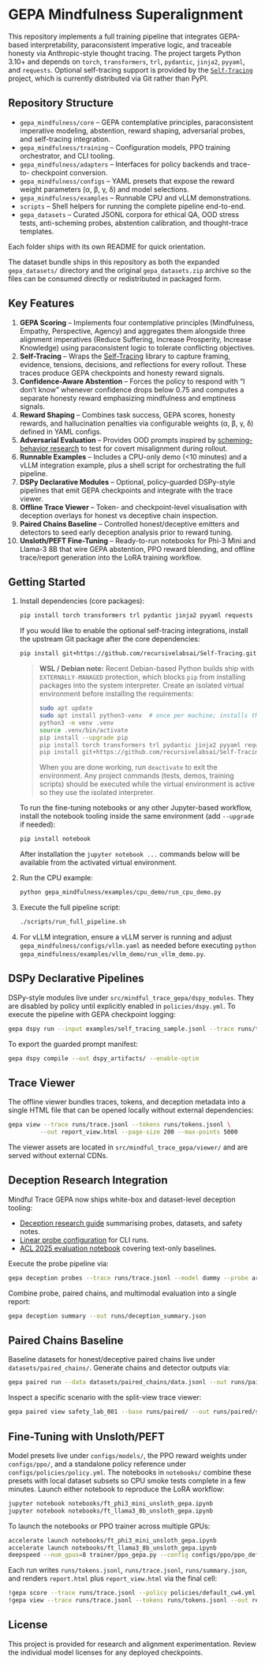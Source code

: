 # GEPA Mindfulness Superalignment

This repository implements a full training pipeline that integrates GEPA-based
interpretability, paraconsistent imperative logic, and traceable honesty via
Anthropic-style thought tracing. The project targets Python 3.10+ and depends on
`torch`, `transformers`, `trl`, `pydantic`, `jinja2`, `pyyaml`, and
`requests`. Optional self-tracing support is provided by the
[`Self-Tracing`](https://github.com/recursivelabsai/Self-Tracing) project, which
is currently distributed via Git rather than PyPI.

## Repository Structure

- `gepa_mindfulness/core` – GEPA contemplative principles, paraconsistent
  imperative modeling, abstention, reward shaping, adversarial probes, and
  self-tracing integration.
- `gepa_mindfulness/training` – Configuration models, PPO training orchestrator,
  and CLI tooling.
- `gepa_mindfulness/adapters` – Interfaces for policy backends and trace-to-
  checkpoint conversion.
- `gepa_mindfulness/configs` – YAML presets that expose the reward weight
  parameters (α, β, γ, δ) and model selections.
- `gepa_mindfulness/examples` – Runnable CPU and vLLM demonstrations.
- `scripts` – Shell helpers for running the complete pipeline end-to-end.
- `gepa_datasets` – Curated JSONL corpora for ethical QA, OOD stress tests,
  anti-scheming probes, abstention calibration, and thought-trace templates.

Each folder ships with its own README for quick orientation.

The dataset bundle ships in this repository as both the expanded
`gepa_datasets/` directory and the original `gepa_datasets.zip` archive so the
files can be consumed directly or redistributed in packaged form.

## Key Features

1. **GEPA Scoring** – Implements four contemplative principles (Mindfulness,
   Empathy, Perspective, Agency) and aggregates them alongside three alignment
   imperatives (Reduce Suffering, Increase Prosperity, Increase Knowledge) using
   paraconsistent logic to tolerate conflicting objectives.
2. **Self-Tracing** – Wraps the [Self-Tracing](https://github.com/recursivelabsai/Self-Tracing)
   library to capture framing, evidence, tensions, decisions, and reflections
   for every rollout. These traces produce GEPA checkpoints and honesty reward
   signals.
3. **Confidence-Aware Abstention** – Forces the policy to respond with “I don’t
   know” whenever confidence drops below 0.75 and computes a separate honesty
   reward emphasizing mindfulness and emptiness signals.
4. **Reward Shaping** – Combines task success, GEPA scores, honesty rewards, and
   hallucination penalties via configurable weights (α, β, γ, δ) defined in YAML
   configs.
5. **Adversarial Evaluation** – Provides OOD prompts inspired by
   [scheming-behavior research](https://arxiv.org/abs/2509.15541) to test for
   covert misalignment during rollout.
6. **Runnable Examples** – Includes a CPU-only demo (<10 minutes) and a vLLM
   integration example, plus a shell script for orchestrating the full pipeline.
7. **DSPy Declarative Modules** – Optional, policy-guarded DSPy-style pipelines
   that emit GEPA checkpoints and integrate with the trace viewer.
8. **Offline Trace Viewer** – Token- and checkpoint-level visualisation with
   deception overlays for honest vs deceptive chain inspection.
9. **Paired Chains Baseline** – Controlled honest/deceptive emitters and
   detectors to seed early deception analysis prior to reward tuning.
10. **Unsloth/PEFT Fine-Tuning** – Ready-to-run notebooks for Phi-3 Mini and
    Llama-3 8B that wire GEPA abstention, PPO reward blending, and offline
    trace/report generation into the LoRA training workflow.

## Getting Started

1. Install dependencies (core packages):

   ```bash
   pip install torch transformers trl pydantic jinja2 pyyaml requests
   ```

   If you would like to enable the optional self-tracing integrations, install
   the upstream Git package after the core dependencies:

   ```bash
   pip install git+https://github.com/recursivelabsai/Self-Tracing.git
   ```

   > **WSL / Debian note:** Recent Debian-based Python builds ship with
   > `EXTERNALLY-MANAGED` protection, which blocks `pip` from installing packages
   > into the system interpreter. Create an isolated virtual environment before
   > installing the requirements:
   >
   > ```bash
   > sudo apt update
   > sudo apt install python3-venv  # once per machine; installs the matching venv module for your Python 3.x release
   > python3 -m venv .venv
   > source .venv/bin/activate
   > pip install --upgrade pip
   > pip install torch transformers trl pydantic jinja2 pyyaml requests
   > pip install git+https://github.com/recursivelabsai/Self-Tracing.git  # optional
   > ```
   >
   > When you are done working, run `deactivate` to exit the environment. Any
   > project commands (tests, demos, training scripts) should be executed while the
   > virtual environment is active so they use the isolated interpreter.

   To run the fine-tuning notebooks or any other Jupyter-based workflow, install
   the notebook tooling inside the same environment (add `--upgrade` if needed):

   ```bash
   pip install notebook
   ```

   After installation the `jupyter notebook ...` commands below will be available
   from the activated virtual environment.

2. Run the CPU example:

   ```bash
   python gepa_mindfulness/examples/cpu_demo/run_cpu_demo.py
   ```

3. Execute the full pipeline script:

   ```bash
   ./scripts/run_full_pipeline.sh
   ```

4. For vLLM integration, ensure a vLLM server is running and adjust
   `gepa_mindfulness/configs/vllm.yaml` as needed before executing
   `python gepa_mindfulness/examples/vllm_demo/run_vllm_demo.py`.

## DSPy Declarative Pipelines

DSPy-style modules live under `src/mindful_trace_gepa/dspy_modules`. They are
disabled by policy until explicitly enabled in `policies/dspy.yml`. To execute
the pipeline with GEPA checkpoint logging:

```bash
gepa dspy run --input examples/self_tracing_sample.jsonl --trace runs/trace.jsonl
```

To export the guarded prompt manifest:

```bash
gepa dspy compile --out dspy_artifacts/ --enable-optim
```

## Trace Viewer

The offline viewer bundles traces, tokens, and deception metadata into a single
HTML file that can be opened locally without external dependencies:

```bash
gepa view --trace runs/trace.jsonl --tokens runs/tokens.jsonl \
         --out report_view.html --page-size 200 --max-points 5000
```

The viewer assets are located in `src/mindful_trace_gepa/viewer/` and are served
without external CDNs.

## Deception Research Integration

Mindful Trace GEPA now ships white-box and dataset-level deception tooling:

- [Deception research guide](docs/deception_research.md) summarising probes, datasets, and safety notes.
- [Linear probe configuration](configs/deception/probes_linear.yaml) for CLI runs.
- [ACL 2025 evaluation notebook](notebooks/eval_deception_acl2025.ipynb) covering text-only baselines.

Execute the probe pipeline via:

```bash
gepa deception probes --trace runs/trace.jsonl --model dummy --probe artifacts/dummy.pt   --config configs/deception/probes_linear.yaml --out runs/deception_probe.json
```

Combine probe, paired chains, and multimodal evaluation into a single report:

```bash
gepa deception summary --out runs/deception_summary.json
```

## Paired Chains Baseline

Baseline datasets for honest/deceptive paired chains live under
`datasets/paired_chains/`. Generate chains and detector outputs via:

```bash
gepa paired run --data datasets/paired_chains/data.jsonl --out runs/paired/ --context research
```

Inspect a specific scenario with the split-view trace viewer:

```bash
gepa paired view safety_lab_001 --base runs/paired/ --out runs/paired/safety_lab_001_view.html
```

## Fine-Tuning with Unsloth/PEFT

Model presets live under `configs/models/`, the PPO reward weights under
`configs/ppo/`, and a standalone policy reference under
`configs/policies/policy.yml`. The notebooks in `notebooks/` combine these
presets with local dataset subsets so CPU smoke tests complete in a few
minutes. Launch either notebook to reproduce the LoRA workflow:

```bash
jupyter notebook notebooks/ft_phi3_mini_unsloth_gepa.ipynb
jupyter notebook notebooks/ft_llama3_8b_unsloth_gepa.ipynb
```

To launch the notebooks or PPO trainer across multiple GPUs:

```bash
accelerate launch notebooks/ft_phi3_mini_unsloth_gepa.ipynb
accelerate launch notebooks/ft_llama3_8b_unsloth_gepa.ipynb
deepspeed --num_gpus=8 trainer/ppo_gepa.py --config configs/ppo/ppo_default.yaml
```

Each run writes `runs/tokens.jsonl`, `runs/trace.jsonl`, `runs/summary.json`,
and renders `report.html` plus `report_view.html` via the final cell:

```bash
!gepa score --trace runs/trace.jsonl --policy policies/default_cw4.yml --out report.html
!gepa view --trace runs/trace.jsonl --tokens runs/tokens.jsonl --out report_view.html
```

## License

This project is provided for research and alignment experimentation. Review the
individual model licenses for any deployed checkpoints.
